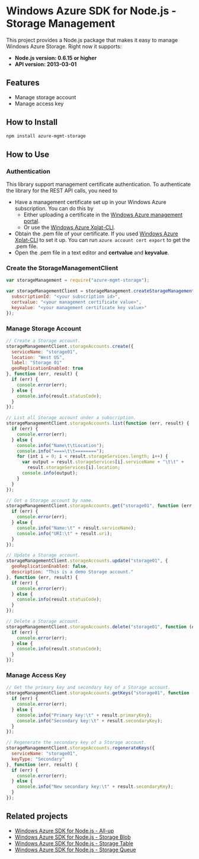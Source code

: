 # Windows Azure SDK for Node.js - Storage Management

This project provides a Node.js package that makes it easy to manage Windows Azure Storage. Right now it supports:
- **Node.js version: 0.6.15 or higher**
- **API version: 2013-03-01**

## Features

- Manage storage account
- Manage access key

## How to Install

```bash
npm install azure-mgmt-storage
```

## How to Use

### Authentication

This library support management certificate authentication. To authenticate the library for the REST API calls, you need to
* Have a management certificate set up in your Windows Azure subscription. You can do this by
  * Either uploading a certificate in the [Windows Azure management portal](https://manage.windowsazure.com).
  * Or use the [Windows Azure Xplat-CLI](https://github.com/WindowsAzure/azure-sdk-tools-xplat).
* Obtain the .pem file of your certificate. If you used [Windows Azure Xplat-CLI](https://github.com/WindowsAzure/azure-sdk-tools-xplat) to set it up. You can run ``azure account cert export`` to get the .pem file.
* Open the .pem file in a text editor and **certvalue** and **keyvalue**.

### Create the StorageManagementClient

```javascript
var storageManagement = require("azure-mgmt-storage");

var storageManagementClient = storageManagement.createStorageManagementClient({
  subscriptionId: "<your subscription id>",
  certvalue: "<your management certificate value>",
  keyvalue: "<your management certificate key value>"
});
```

### Manage Storage Account

```javascript
// Create a Storage account.
storageManagementClient.storageAccounts.create({
  serviceName: "storage01",
  location: "West US",
  label: "Storage 01"
  geoReplicationEnabled: true
}, function (err, result) {
  if (err) {
    console.error(err);
  } else {
    console.info(result.statusCode);
  }
});

// List all Storage account under a subscription.
storageManagementClient.storageAccounts.list(function (err, result) {
  if (err) {
    console.error(err);
  } else {
    console.info("Name\t\tLocation");
    console.info("====\t\t========");
    for (int i = 0; i < result.storageServices.length; i++) {
      var output = result.storageServices[i].serviceName + "\t\t" +
        result.storageServices[i].location;
      console.info(output);
    }
  }
});

// Get a Storage account by name.
storageManagementClient.storageAccounts.get("storage01", function (err, result) {
  if (err) {
    console.error(err);
  } else {
    console.info("Name:\t" + result.serviceName);
    console.info("URI:\t" + result.uri);
  }
});

// Update a Storage account.
storageManagementClient.storageAccounts.update("storage01", {
  geoReplicationEnabled: false,
  description: "This is a demo Storage account."
}, function (err, result) {
  if (err) {
    console.error(err);
  } else {
    console.info(result.statusCode);
  }
});

// Delete a Storage account.
storageManagementClient.storageAccounts.delete("storage01", function (err, result) {
  if (err) {
    console.error(err);
  } else {
    console.info(result.statusCode);
  }
});
```

### Manage Access Key

```javascript
// Get the primary key and secondary key of a Storage account.
storageManagementClient.storageAccounts.getKeys("storage01", function (err, result) {
  if (err) {
    console.error(err);
  } else {
    console.info("Primary key:\t" + result.primaryKey);
    console.info("Secondary key:\t" + result.secondaryKey);
  }
});

// Regenerate the secondary key of a Storage account.
storageManagementClient.storageAccounts.regenerateKeys({
  serviceName: "storage01",
  keyType: "Secondary"
}, function (err, result) {
  if (err) {
    console.error(err);
  } else {
    console.info("New secondary key:\t" + result.secondaryKey);
  }
});
```

## Related projects

- [Windows Azure SDK for Node.js - All-up](https://github.com/WindowsAzure/azure-sdk-for-node)
- [Windows Azure SDK for Node.js - Storage Blob](https://github.com/WindowsAzure/azure-sdk-for-node/tree/master/lib/services/blob)
- [Windows Azure SDK for Node.js - Storage Table](https://github.com/WindowsAzure/azure-sdk-for-node/tree/master/lib/services/table)
- [Windows Azure SDK for Node.js - Storage Queue](https://github.com/WindowsAzure/azure-sdk-for-node/tree/master/lib/services/queue)
